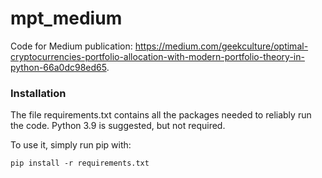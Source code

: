 # mpt_medium
Code for Medium publication: https://medium.com/geekculture/optimal-cryptocurrencies-portfolio-allocation-with-modern-portfolio-theory-in-python-66a0dc98ed65.

<h3> Installation </h3>
The file requirements.txt contains all the packages needed to reliably run the code. Python 3.9 is suggested, but not required.

To use it, simply run pip with:

```pip install -r requirements.txt```
